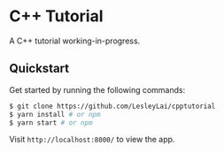 # C++ Tutorial

A C++ tutorial working-in-progress.

## Quickstart

Get started by running the following commands:

```sh
$ git clone https://github.com/LesleyLai/cpptutorial
$ yarn install # or npm
$ yarn start # or npm
```

Visit `http://localhost:8000/` to view the app.

